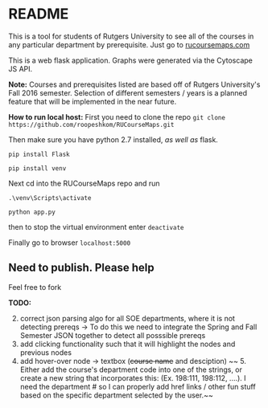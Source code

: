 README
=======
This is a tool for students of Rutgers University to see all of the courses in any particular department by prerequisite.
Just go to [rucoursemaps.com](https://rucoursemaps.com)

This is a web flask application.
Graphs were generated via the Cytoscape JS API.

**Note:** Courses and prerequisites listed are based off of Rutgers University's Fall 2016 semester. Selection of different semesters / years is a planned feature that will be implemented in the near future.


**How to run local host:**
First you need to clone the repo
`git clone https://github.com/roopeshkom/RUCourseMaps.git`

Then make sure you have python 2.7 installed, *as well as* flask.

`pip install Flask`

`pip install venv`

Next cd into the RUCourseMaps repo and run

`.\venv\Scripts\activate`

`python app.py`

then to stop the virtual environment enter `deactivate`

Finally go to browser
`localhost:5000`

**Need to publish. Please help**
--------------------------------
Feel free to fork

**TODO:**

  2. correct json parsing algo for all SOE departments, where it is not detecting prereqs
	-> To do this we need to integrate the Spring and Fall Semester JSON together to detect all posssible prereqs
  3. add clicking functionality such that it will highlight the nodes and previous nodes
  4. add hover-over node -> textbox (~~course name~~ and desciption)
 ~~ 5. Either add the course's department code into one of the strings, or create a new string that incorporates this: (Ex. 198:111, 198:112, ....). I need the department # so I can properly add href links / other fun stuff based on the specific department selected by the user.~~
